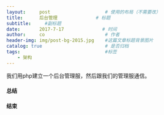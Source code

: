 ```yaml
---
layout:     post                    # 使用的布局（不需要改）
title:      后台管理              # 标题 
subtitle:     #副标题
date:       2017-7-17              # 时间
author:     co                      # 作者
header-img: img/post-bg-2015.jpg    #这篇文章标题背景图片
catalog: true                       # 是否归档
tags:                               #标签
    - 架构
---
```

我们用php建立一个后台管理服，然后跟我们的管理服通信。


#### 总结 

#### 结束